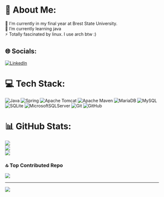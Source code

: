 # 💫 About Me:
🔭 I'm currently in my final year at Brest State University.<br>🌱 I’m currently learning java<br>⚡ Totally fascinated by linux. I use arch btw :)


## 🌐 Socials:
[![LinkedIn](https://img.shields.io/badge/LinkedIn-%230077B5.svg?logo=linkedin&logoColor=white)](https://linkedin.com/in/nicolas-yakutin-272946238) 

# 💻 Tech Stack:
![Java](https://img.shields.io/badge/java-%23ED8B00.svg?style=for-the-badge&logo=openjdk&logoColor=white) ![Spring](https://img.shields.io/badge/spring-%236DB33F.svg?style=for-the-badge&logo=spring&logoColor=white) ![Apache Tomcat](https://img.shields.io/badge/apache%20tomcat-%23F8DC75.svg?style=for-the-badge&logo=apache-tomcat&logoColor=black) ![Apache Maven](https://img.shields.io/badge/Apache%20Maven-C71A36?style=for-the-badge&logo=Apache%20Maven&logoColor=white) ![MariaDB](https://img.shields.io/badge/MariaDB-003545?style=for-the-badge&logo=mariadb&logoColor=white) ![MySQL](https://img.shields.io/badge/mysql-4479A1.svg?style=for-the-badge&logo=mysql&logoColor=white) ![SQLite](https://img.shields.io/badge/sqlite-%2307405e.svg?style=for-the-badge&logo=sqlite&logoColor=white) ![MicrosoftSQLServer](https://img.shields.io/badge/Microsoft%20SQL%20Server-CC2927?style=for-the-badge&logo=microsoft%20sql%20server&logoColor=white) ![Git](https://img.shields.io/badge/git-%23F05033.svg?style=for-the-badge&logo=git&logoColor=white) ![GitHub](https://img.shields.io/badge/github-%23121011.svg?style=for-the-badge&logo=github&logoColor=white)
# 📊 GitHub Stats:
![](https://github-readme-stats.vercel.app/api?username=Craacky&theme=merko&hide_border=false&include_all_commits=true&count_private=false)<br/>
![](https://github-readme-streak-stats.herokuapp.com/?user=Craacky&theme=merko&hide_border=false)<br/>
![](https://github-readme-stats.vercel.app/api/top-langs/?username=Craacky&theme=merko&hide_border=false&include_all_commits=true&count_private=false&layout=compact)


### 🔝 Top Contributed Repo
![](https://github-contributor-stats.vercel.app/api?username=Craacky&limit=5&theme=merko&combine_all_yearly_contributions=true)

---
[![](https://visitcount.itsvg.in/api?id=Craacky&icon=5&color=3)](https://visitcount.itsvg.in)

<!-- Proudly created with GPRM ( https://gprm.itsvg.in ) -->
